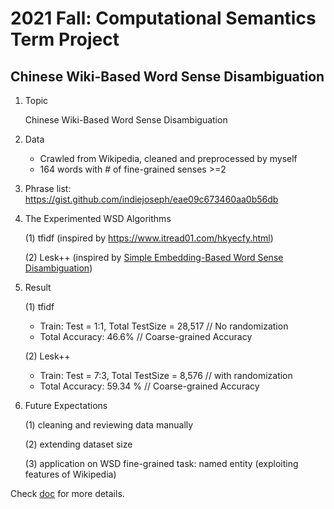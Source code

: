 # 2021 Fall: Computational Semantics Term Project
## Chinese Wiki-Based Word Sense Disambiguation 
1. Topic

    Chinese Wiki-Based Word Sense Disambiguation 
    
3. Data
   * Crawled from Wikipedia, cleaned and preprocessed by myself
   * 164 words with # of fine-grained senses >=2 
4. Phrase list: https://gist.github.com/indiejoseph/eae09c673460aa0b56db
5. The Experimented WSD Algorithms

   (1) tfidf (inspired by https://www.itread01.com/hkyecfy.html)

   (2) Lesk++ (inspired by [Simple Embedding-Based
Word Sense Disambiguation](https://aclanthology.org/2018.gwc-1.30/)) 

5. Result 

   (1) tfidf
    *  Train: Test = 1:1, Total TestSize = 28,517 // No randomization
    *  Total Accuracy: 46.6% // Coarse-grained Accuracy

   (2) Lesk++ 
    * Train: Test = 7:3, Total TestSize = 8,576 // with randomization
    * Total Accuracy: 59.34 %  // Coarse-grained Accuracy

6. Future Expectations

     (1) cleaning and reviewing data manually 
  
     (2) extending dataset size 
  
     (3) application on WSD fine-grained task: named entity (exploiting features of Wikipedia) 

Check [doc](doc) for more details.
